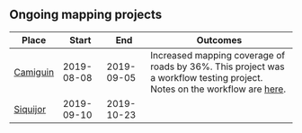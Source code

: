 ## Ongoing mapping projects

|Place|Start|End|Outcomes
|---|---|---|---|
|[Camiguin](https://github.com/OSMPH/Tabang-AI/issues/4)|2019-08-08 |2019-09-05 | Increased mapping coverage of roads by 36%. This project was a workflow testing project.  Notes on the workflow are [here](https://github.com/OSMPH/Tabang-AI/issues/4#issuecomment-528343960).|
|[Siquijor](https://github.com/OSMPH/Tabang-AI/issues/10) |2019-09-10 | 2019-10-23| |
